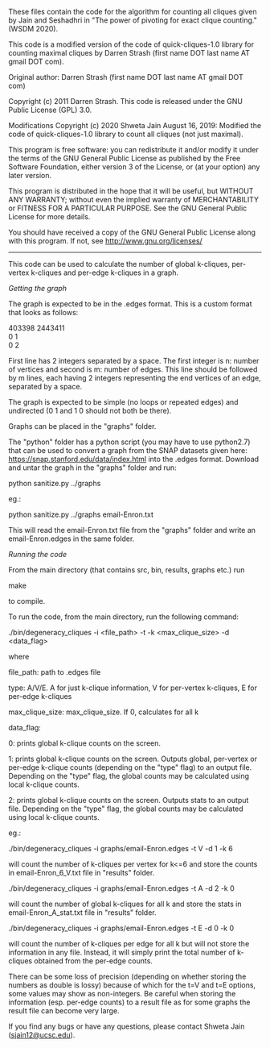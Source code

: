 These files contain the code for the algorithm for counting all cliques
given by Jain and Seshadhri in "The power of pivoting for exact clique counting." (WSDM 2020).

This code is a modified version of the code of quick-cliques-1.0 library for counting maximal cliques by Darren Strash (first name DOT last name AT gmail DOT com).

Original author: Darren Strash (first name DOT last name AT gmail DOT com)

Copyright (c) 2011 Darren Strash. This code is released under the GNU Public License (GPL) 3.0.

Modifications Copyright (c) 2020 Shweta Jain
August 16, 2019: Modified the code of quick-cliques-1.0 library to count all cliques (not just maximal).

This program is free software: you can redistribute it and/or modify 
it under the terms of the GNU General Public License as published by 
the Free Software Foundation, either version 3 of the License, or 
(at your option) any later version. 

This program is distributed in the hope that it will be useful, 
but WITHOUT ANY WARRANTY; without even the implied warranty of 
MERCHANTABILITY or FITNESS FOR A PARTICULAR PURPOSE.  See the 
GNU General Public License for more details. 

You should have received a copy of the GNU General Public License 
along with this program.  If not, see <http://www.gnu.org/licenses/> 

-------------

This code can be used to calculate the number of global k-cliques, per-vertex k-cliques and per-edge k-cliques in a graph. 

*Getting the graph*

The graph is expected to be in the .edges format. This is a custom format that looks as follows:

403398 2443411  
0 1  
0 2  

First line has 2 integers separated by a space. The first integer is n: number of vertices and second is m: number of edges. This line should be followed by m lines, each having 2 integers representing the end vertices of an edge, separated by a space.

The graph is expected to be simple (no loops or repeated edges) and undirected (0 1 and 1 0 should not both be there).

Graphs can be placed in the "graphs" folder.

The "python" folder has a python script (you may have to use python2.7) that can be used to convert a graph from the SNAP datasets given here: https://snap.stanford.edu/data/index.html into the .edges format. Download and untar the graph in the "graphs" folder and run:

python sanitize.py ../graphs <filename>

eg.:

python sanitize.py ../graphs email-Enron.txt

This will read the email-Enron.txt file from the "graphs" folder and write an email-Enron.edges in the same folder.

*Running the code*

From the main directory (that contains src, bin, results, graphs etc.) run

make

to compile.

To run the code, from the main directory, run the following command:

./bin/degeneracy_cliques -i <file_path> -t <type> -k <max_clique_size> -d <data_flag>

where 

file_path: path to .edges file 

type: A/V/E. A for just k-clique information, V for per-vertex k-cliques, E for per-edge k-cliques 

max_clique_size: max_clique_size. If 0, calculates for all k 

data_flag: 

0: prints global k-clique counts on the screen.

1: prints global k-clique counts on the screen. Outputs global, per-vertex or per-edge k-clique counts (depending on the "type" flag) to an output file. Depending on the "type" flag, the global counts may be calculated using local k-clique counts. 

2: prints global k-clique counts on the screen. Outputs stats to an output file. Depending on the "type" flag, the global counts may be calculated using local k-clique counts. 

eg.:

./bin/degeneracy_cliques -i graphs/email-Enron.edges -t V -d 1 -k 6

will count the number of k-cliques per vertex for k<=6 and store the counts in email-Enron_6_V.txt file in "results" folder.

./bin/degeneracy_cliques -i graphs/email-Enron.edges -t A -d 2 -k 0

will count the number of global k-cliques for all k and store the stats in email-Enron_A_stat.txt file in "results" folder.

./bin/degeneracy_cliques -i graphs/email-Enron.edges -t E -d 0 -k 0

will count the number of k-cliques per edge for all k but will not store the information in any file. Instead, it will simply print the total number of k-cliques obtained from the per-edge counts.

There can be some loss of precision (depending on whether storing the numbers as double is lossy) because of which for the t=V and t=E options, some values may show as non-integers. Be careful when storing the information (esp. per-edge counts) to a result file as for some graphs the result file can become very large.

If you find any bugs or have any questions, please contact Shweta Jain (sjain12@ucsc.edu).